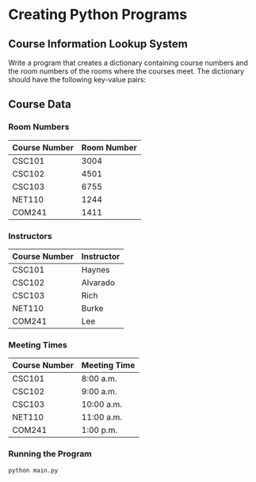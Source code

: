 # Creating Python Programs

## Course Information Lookup System
Write a program that creates a dictionary containing course numbers and the room numbers of the rooms where the courses meet. The dictionary should have the following key-value pairs:

## Course Data

### Room Numbers
| Course Number | Room Number |
|---------------|-------------|
| CSC101        | 3004        |
| CSC102        | 4501        |
| CSC103        | 6755        |
| NET110        | 1244        |
| COM241        | 1411        |

### Instructors
| Course Number | Instructor |
|---------------|------------|
| CSC101        | Haynes      |
| CSC102        | Alvarado    |
| CSC103        | Rich        |
| NET110        | Burke       |
| COM241        | Lee         |

### Meeting Times
| Course Number | Meeting Time |
|---------------|--------------|
| CSC101        | 8:00 a.m.    |
| CSC102        | 9:00 a.m.    |
| CSC103        | 10:00 a.m.   |
| NET110        | 11:00 a.m.   |
| COM241        | 1:00 p.m.    |


### Running the Program

```bash
python main.py
```

